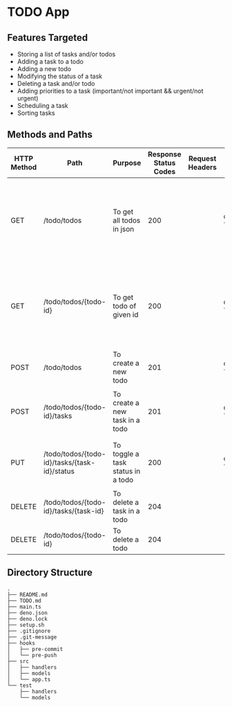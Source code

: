 # TODO App

## Features Targeted

- Storing a list of tasks and/or todos
- Adding a task to a todo
- Adding a new todo
- Modifying the status of a task
- Deleting a task and/or todo
- Adding priorities to a task (important/not important && urgent/not urgent)
- Scheduling a task
- Sorting tasks

## Methods and Paths

| HTTP Method | Path                                         | Purpose                           | Response Status Codes | Request Headers | Response Headers                | Response Content                                                                                                             |
| ----------- | -------------------------------------------- | --------------------------------- | --------------------- | --------------- | ------------------------------- | ---------------------------------------------------------------------------------------------------------------------------- |
| GET         | /todo/todos                                  | To get all todos in json          | 200                   |                 | `Content-type:application/json` | `[{todo_ID:<todo-id>, title:<todo-title>, tasks:[{task_ID:<task-id>, description:<task-description>, done:<task-status>}]}]` |
| GET         | /todo/todos/{todo-id}                        | To get todo of given id           | 200                   |                 | `Content-type:application/json` | `{todo_ID:<todo-id>, title:<todo-title>, tasks:[{task_ID:<task-id>, description:<task-description>, done:<task-status>}]}`   |
| POST        | /todo/todos                                  | To create a new todo              | 201                   |                 | `Content-type:application/json` | `{todo_ID:<todo-id>, title:<todo-title>, tasks:[]}`                                                                          |
| POST        | /todo/todos/{todo-id}/tasks                  | To create a new task in a todo    | 201                   |                 | `Content-type:application/json` | `{task_ID:<task-id>, description:<task-description>, done:<task-status>}`                                                    |
| PUT         | /todo/todos/{todo-id}/tasks/{task-id}/status | To toggle a task status in a todo | 200                   |                 | `Content-type:application/json` | `{task_ID:<task-id>, description:<task-description>, done:<task-status>}`                                                    |
| DELETE      | /todo/todos/{todo-id}/tasks/{task-id}        | To delete a task in a todo        | 204                   |                 |                                 |                                                                                                                              |
| DELETE      | /todo/todos/{todo-id}                        | To delete a todo                  | 204                   |                 |                                 |                                                                                                                              |

## Directory Structure

```
.
├── README.md
├── TODO.md
├── main.ts
├── deno.json
├── deno.lock
├── setup.sh
├── .gitignore
├── .git-message
├── hooks
│   ├── pre-commit
│   └── pre-push
├── src
│   ├── handlers
│   ├── models
│   └── app.ts
└── test
    ├── handlers
    └── models

```
